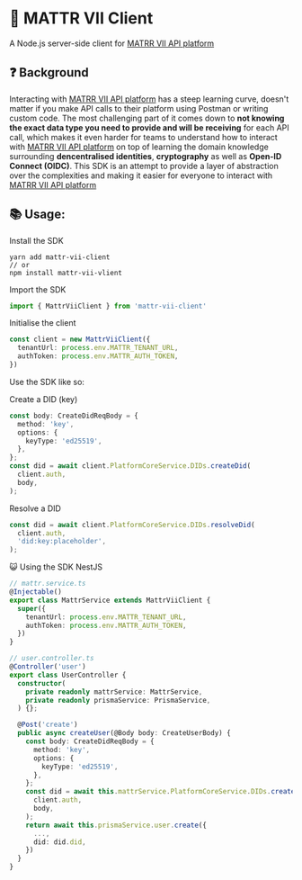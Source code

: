 # 🚀 MATTR VII Client

A Node.js server-side client for [MATRR VII API platform](https://learn.mattr.global/api-reference/v1.0.1/)

## ❓ Background
Interacting with [MATRR VII API platform](https://learn.mattr.global/api-reference/v1.0.1/) has a steep learning curve, doesn't matter if you make API calls to their platform using Postman or writing custom code. The most challenging part of it comes down to **not knowing the exact data type you need to provide and will be receiving** for each API call, which makes it even harder for teams to understand how to interact with [MATRR VII API platform](https://learn.mattr.global/api-reference/v1.0.1/) on top of learning the domain knowledge surrounding **dencentralised identities**, **cryptography** as well as **Open-ID Connect (OIDC)**. This SDK is an attempt to provide a layer of abstraction over the complexities and making it easier for everyone to interact with [MATRR VII API platform](https://learn.mattr.global/api-reference/v1.0.1/)

##  📚 Usage:
Install the SDK
```shell
yarn add mattr-vii-client
// or
npm install mattr-vii-vlient
```

Import the SDK
```ts
import { MattrViiClient } from 'mattr-vii-client'
```

Initialise the client
```ts
const client = new MattrViiClient({
  tenantUrl: process.env.MATTR_TENANT_URL,
  authToken: process.env.MATTR_AUTH_TOKEN,
})
```

Use the SDK like so:

Create a DID (key)
```ts
const body: CreateDidReqBody = {
  method: 'key',
  options: {
    keyType: 'ed25519',
  },
};
const did = await client.PlatformCoreService.DIDs.createDid(
  client.auth,
  body,
);
```

Resolve a DID
```ts
const did = await client.PlatformCoreService.DIDs.resolveDid(
  client.auth,
  'did:key:placeholder',
);
```

😺 Using the SDK NestJS
```ts
// mattr.service.ts
@Injectable()
export class MattrService extends MattrViiClient {
  super({
    tenantUrl: process.env.MATTR_TENANT_URL,
    authToken: process.env.MATTR_AUTH_TOKEN,
  })
}

// user.controller.ts
@Controller('user')
export class UserController {
  constructor(
    private readonly mattrService: MattrService,
    private readonly prismaService: PrismaService,
  ) {};

  @Post('create')
  public async createUser(@Body body: CreateUserBody) {
    const body: CreateDidReqBody = {
      method: 'key',
      options: {
        keyType: 'ed25519',
      },
    };
    const did = await this.mattrService.PlatformCoreService.DIDs.createDid(
      client.auth,
      body,
    );
    return await this.prismaService.user.create({
      ...,
      did: did.did,
    })
  }
}
```